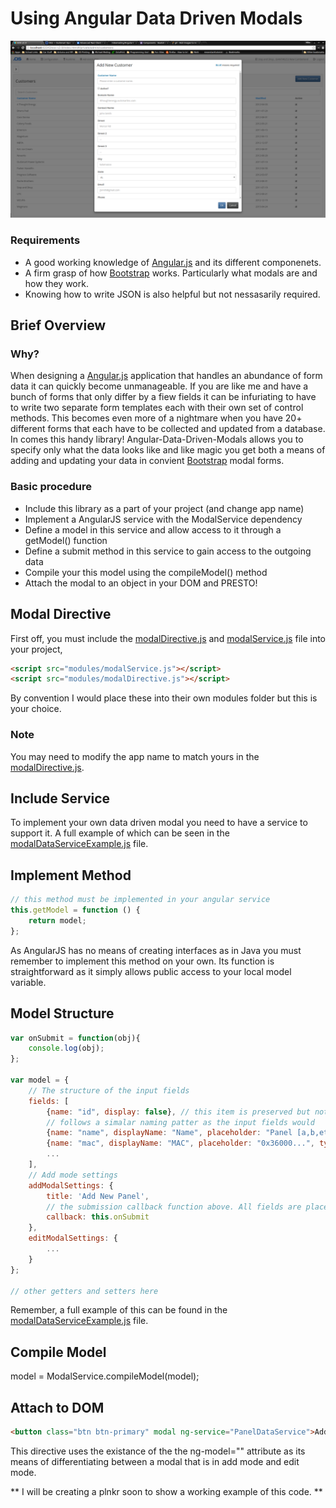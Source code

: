 # Using Angular Data Driven Modals
![Screenshot](readmeImages/Screenshot.png)
### Requirements
* A good working knowledge of [Angular.js](https://angularjs.org/) and its different componenets.
* A firm grasp of how [Bootstrap](getbootstrap.com) works. Particularly what modals are and how they work.
* Knowing how to write JSON is also helpful but not nessasarily required.


## Brief Overview

### Why?

When designing a [Angular.js](https://angularjs.org/) application that handles an abundance of form data it can quickly become unmanageable. If you are like me and have a bunch of forms that only differ by a fiew fields it can be infuriating to have to write two separate form templates each with their own set of control methods. This becomes even more of a nightmare when you have 20+ different forms that each have to be collected and updated from a database. In comes this handy library! Angular-Data-Driven-Modals allows you to specify only what the data looks like and like magic you get both a means of adding and updating your data in convient [Bootstrap](getbootstrap.com) modal forms.

### Basic procedure

* Include this library as a part of your project (and change app name)
* Implement a AngularJS service with the ModalService dependency
* Define a model in this service and allow access to it through a getModel() function
* Define a submit method in this service to gain access to the outgoing data
* Compile your this model using the compileModel() method
* Attach the modal to an object in your DOM and PRESTO!

## Modal Directive
First off, you must include the [modalDirective.js](modalDirective.js) and [modalService.js](modalService.js) file into your project,
```html
<script src="modules/modalService.js"></script>
<script src="modules/modalDirective.js"></script>
```
By convention I would place these into their own modules folder but this is your choice.

### Note
You may need to modify the app name to match yours in the [modalDirective.js](modalDirective.js).
         
## Include Service
To implement your own data driven modal you need to have a service to support it. A full example of which can be seen in the [modalDataServiceExample.js](modalDataServiceExample.js) file.

         
## Implement Method
```javascript
// this method must be implemented in your angular service
this.getModel = function () {
	return model;
};
```
As AngularJS has no means of creating interfaces as in Java you must remember to implement this method on your own. Its function is straightforward as it simply allows public access to your local model variable.
         
## Model Structure
```javascript
var onSubmit = function(obj){
	console.log(obj);
};

var model = {
	// The structure of the input fields
	fields: [
		{name: "id", display: false}, // this item is preserved but not displayed
        // follows a simalar naming patter as the input fields would
		{name: "name", displayName: "Name", placeholder: "Panel [a,b,etc...]", type: "text", required: true},
		{name: "mac", displayName: "MAC", placeholder: "0x36000...", type: "text", required: true},        
        ...
	],
    // Add mode settings
	addModalSettings: {
		title: 'Add New Panel',
        // the submission callback function above. All fields are placed into a new object
		callback: this.onSubmit 
	},
	editModalSettings: {
		...
	}
};

// other getters and setters here
```
Remember, a full example of this can be found in the [modalDataServiceExample.js](modelDataServiceExample.js) file.
         
## Compile Model
model = ModalService.compileModel(model);
         
## Attach to DOM
```html
<button class="btn btn-primary" modal ng-service="PanelDataService">Add Panel</button>
```
This directive uses the existance of the the ng-model="" attribute as its means of differentiating between a modal that is in add mode and edit mode.


** I will be creating a plnkr soon to show a working example of this code. **
